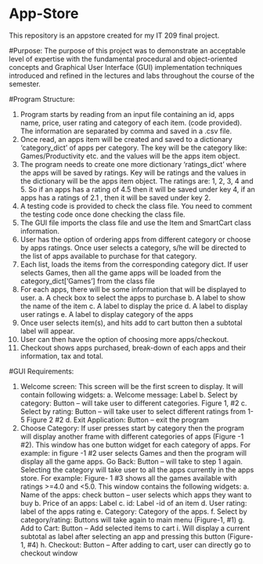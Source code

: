 # App-Store
This repository is an appstore created for my IT 209 final project.

#Purpose:
The purpose of this project was to demonstrate an acceptable
level of expertise with the fundamental procedural and object-oriented concepts and Graphical
User Interface (GUI) implementation techniques introduced and refined in the lectures and labs
throughout the course of the semester.

#Program Structure:
1. Program starts by reading from an input file containing an id, apps name, price, user
rating and category of each item. (code provided). The information are separated by
comma and saved in a .csv file.
2. Once read, an apps item will be created and saved to a dictionary ‘category_dict’ of
apps per category. The key will be the category like: Games/Productivity etc. and the
values will be the apps item object.
3. The program needs to create one more dictionary ‘ratings_dict’ where the apps will be
saved by ratings. Key will be ratings and the values in the dictionary will be the apps
item object. The ratings are: 1, 2, 3, 4 and 5. So if an apps has a rating of 4.5 then it will
be saved under key 4, if an apps has a ratings of 2.1 , then it will be saved under key 2.
4. A testing code is provided to check the class file. You need to comment the testing code
once done checking the class file.
5. The GUI file imports the class file and use the Item and SmartCart class information.
6. User has the option of ordering apps from different category or choose by apps ratings.
Once user selects a category, s/he will be directed to the list of apps available to
purchase for that category.
7. Each list, loads the items from the corresponding category dict. If user selects Games,
then all the game apps will be loaded from the category_dict[‘Games’] from the class
file
8. For each apps, there will be some information that will be displayed to user.
a. A check box to select the apps to purchase
b. A label to show the name of the item
c. A label to display the price
d. A label to display user ratings
e. A label to display category of the apps
9. Once user selects item(s), and hits add to cart button then a subtotal label will appear.
10. User can then have the option of choosing more apps/checkout.
11. Checkout shows apps purchased, break-down of each apps and their information, tax
and total.

#GUI Requirements:
1. Welcome screen: This screen will be the first screen to display. It will contain following
widgets:
a. Welcome message: Label
b. Select by category: Button – will take user to different categories. Figure 1, #2
c. Select by rating: Button – will take user to select different ratings from 1-5 Figure 2
#2
d. Exit Application: Button – exit the program
2. Choose Category: If user presses start by category then the program will display another
frame with different categories of apps (Figure -1 #2). This window has one button widget
for each category of apps. For example: in figure -1 #2 user selects Games and then the
program will display all the game apps. Go Back: Button – will take to step 1 again. Selecting
the category will take user to all the apps currently in the apps store. For example: Figure- 1
#3 shows all the games available with ratings >=4.0 and <5.0. This window contains the
following widgets:
a. Name of the apps: check button – user selects which apps they want to buy
b. Price of an apps: Label
c. id: Label -id of an item
d. User rating: label of the apps rating
e. Category: Category of the apps.
f. Select by category/rating: Buttons will take again to main menu (Figure-1, #1)
g. Add to Cart: Button – Add selected items to cart
i. Will display a current subtotal as label after selecting an app and pressing this
button (Figure-1, #4)
h. Checkout: Button – After adding to cart, user can directly go to checkout window
